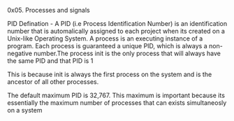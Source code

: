 0x05. Processes and signals

PID Defination - A PID (i.e Process Identification Number) is an identification number that is automalically assigned to each project when its created on a Unix-like Operating System. A process is an executing instance of a program. Each process is guaranteed a unique PID, which is always a non-negative number.The process init is the only process that will always have the same PID and that PID is 1

This is because init is always the first process on the system and is the ancestor of all other processes.

The default maximum PID is 32,767. This maximum is important because its essentially the maximum number of processes that can exists simultaneosly on a system
